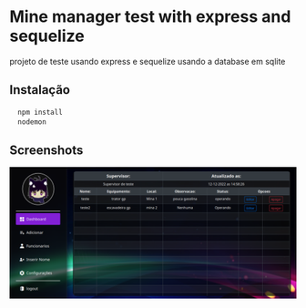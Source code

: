 
# Mine manager test with express and sequelize

projeto de teste usando express e sequelize usando a database em sqlite

## Instalação

```bash
  npm install
  nodemon
```
    
## Screenshots

![App Screenshot](/print/screenshot.png)


